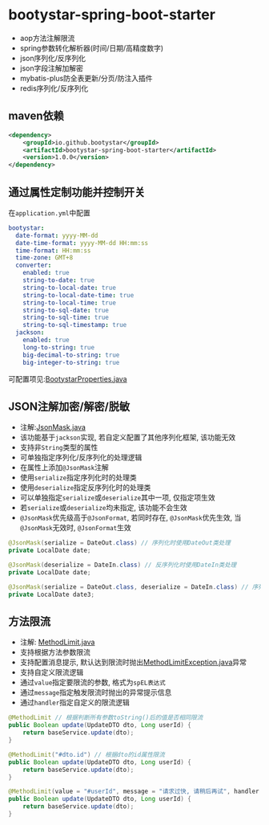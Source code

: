# bootystar-spring-boot-starter

* aop方法注解限流
* spring参数转化解析器(时间/日期/高精度数字)
* json序列化/反序列化
* json字段注解加解密
* mybatis-plus防全表更新/分页/防注入插件
* redis序列化/反序列化

## maven依赖
```xml
<dependency>
    <groupId>io.github.bootystar</groupId>
    <artifactId>bootystar-spring-boot-starter</artifactId>
    <version>1.0.0</version>
</dependency>
```

## 通过属性定制功能并控制开关
在`application.yml`中配置
```yaml
bootystar:
  date-format: yyyy-MM-dd
  date-time-format: yyyy-MM-dd HH:mm:ss
  time-format: HH:mm:ss
  time-zone: GMT+8
  converter:
    enabled: true
    string-to-date: true
    string-to-local-date: true
    string-to-local-date-time: true
    string-to-local-time: true
    string-to-sql-date: true
    string-to-sql-time: true
    string-to-sql-timestamp: true
  jackson:
    enabled: true
    long-to-string: true
    big-decimal-to-string: true
    big-integer-to-string: true
```
可配置项见:[BootystarProperties.java](src/main/java/io/github/bootystar/starter/prop/BootystarProperties.java)

## JSON注解加密/解密/脱敏
* 注解:[JsonMask.java](src/main/java/io/github/bootystar/starter/jackson/annotation/JsonMask.java)
* 该功能基于`jackson`实现, 若自定义配置了其他序列化框架, 该功能无效
* 支持非`String`类型的属性
* 可单独指定序列化/反序列化的处理逻辑
* 在属性上添加`@JsonMask`注解
* 使用`serialize`指定序列化时的处理类
* 使用`deserialize`指定反序列化时的处理类
* 可以单独指定`serialize`或`deserialize`其中一项, 仅指定项生效
* 若`serialize`或`deserialize`均未指定, 该功能不会生效
* `@JsonMask`优先级高于`@JsonFormat`, 若同时存在, `@JsonMask`优先生效, 当`@JsonMask`无效时, `@JsonFormat`生效
```java
@JsonMask(serialize = DateOut.class) // 序列化时使用DateOut类处理
private LocalDate date;

@JsonMask(deserialize = DateIn.class) // 反序列化时使用DateIn类处理
private LocalDate date;

@JsonMask(serialize = DateOut.class, deserialize = DateIn.class) // 序列化和反序列化时使用DateOut和DateIn类处理
private LocalDate date3;
```

## 方法限流
* 注解: [MethodLimit.java](src/main/java/io/github/bootystar/starter/spring/annotation/MethodLimit.java)
* 支持根据方法参数限流
* 支持配置消息提示, 默认达到限流时抛出[MethodLimitException.java](src/main/java/io/github/bootystar/starter/exception/MethodLimitException.java)异常
* 支持自定义限流逻辑
* 通过`value`指定要限流的参数, 格式为`spEL表达式`
* 通过`message`指定触发限流时抛出的异常提示信息
* 通过`handler`指定自定义的限流逻辑
```java
@MethodLimit // 根据判断所有参数toString()后的值是否相同限流
public Boolean update(UpdateDTO dto, Long userId) {
    return baseService.update(dto);
}

@MethodLimit("#dto.id") // 根据dto的id属性限流
public Boolean update(UpdateDTO dto, Long userId) {
    return baseService.update(dto);
}

@MethodLimit(value = "#userId", message = "请求过快, 请稍后再试", handler = CustomLimitHandler.class)
public Boolean update(UpdateDTO dto, Long userId) {
    return baseService.update(dto);
}
```